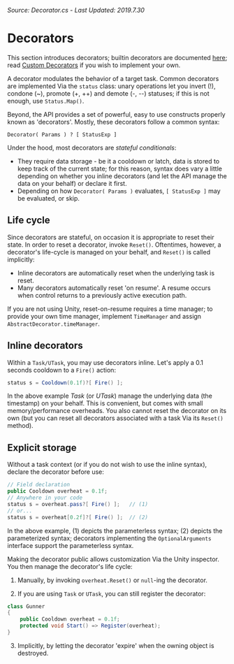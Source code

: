 *Source: Decorator.cs - Last Updated: 2019.7.30*

# Decorators

This section introduces decorators; builtin decorators are documented [here](Decorators-Builtin.md); read [Custom Decorators](Decorators-Custom.md) if you wish to implement your own.

A decorator modulates the behavior of a target task. Common decorators are implemented Via the `status` class: unary operations let you invert (!), condone (~), promote (+, ++) and demote (-, --) statuses; if this is not enough, use `Status.Map()`.

Beyond, the API provides a set of powerful, easy to use constructs properly known as 'decorators'. Mostly, these decorators follow a common syntax:

```
Decorator( Params ) ? [ StatusExp ]
```

Under the hood, most decorators are *stateful conditionals*:
- They require data storage - be it a cooldown or latch, data is stored to keep track of the current state; for this reason, syntax does vary a little depending on whether you inline decorators (and let the API manage the data on your behalf) or declare it first.
- Depending on how `Decorator( Params )` evaluates, `[ StatusExp ]` may be evaluated, or skip.

## Life cycle

Since decorators are stateful, on occasion it is appropriate to reset their state. In order to reset a decorator, invoke `Reset()`. Oftentimes, however, a decorator's life-cycle is managed on your behalf, and `Reset()` is called implicitly:

- Inline decorators are automatically reset when the underlying task is reset.
- Many decorators automatically reset 'on resume'. A resume occurs when control returns to a previously active execution path.

If you are not using Unity, reset-on-resume requires a time manager; to provide your own time manager, implement `TimeManager` and assign `AbstractDecorator.timeManager`.

## Inline decorators

Within a `Task/UTask`, you may use decorators inline. Let's apply a 0.1 seconds cooldown to a `Fire()` action:

```cs
status s = Cooldown(0.1f)?[ Fire() ];
```

In the above example *Task* (or *UTask*) manage the underlying data (the timestamp) on your behalf. This is convenient, but comes with small memory/performance overheads. You also cannot reset the decorator on its own (but you can reset all decorators associated with a task Via its `Reset()` method).

## Explicit storage

Without a task context (or if you do not wish to use the inline syntax), declare the decorator before use:

```cs
// Field declaration
public Cooldown overheat = 0.1f;
// Anywhere in your code
status s = overheat.pass?[ Fire() ];   // (1)
// or...
status s = overheat[0.2f]?[ Fire() ];  // (2)
```

In the above example, (1) depicts the parameterless syntax; (2) depicts the parameterized syntax; decorators implementing the `OptionalArguments` interface support the parameterless syntax.

Making the decorator public allows customization Via the Unity inspector. You then manage the decorator's life cycle:

1) Manually, by invoking `overheat.Reset()` or `null`-ing the decorator.

2) If you are using `Task` or `UTask`, you can still register the decorator:

```cs
class Gunner
{
    public Cooldown overheat = 0.1f;
    protected void Start() => Register(overheat);
}
```

3) Implicitly, by letting the decorator 'expire' when the owning object is destroyed.
